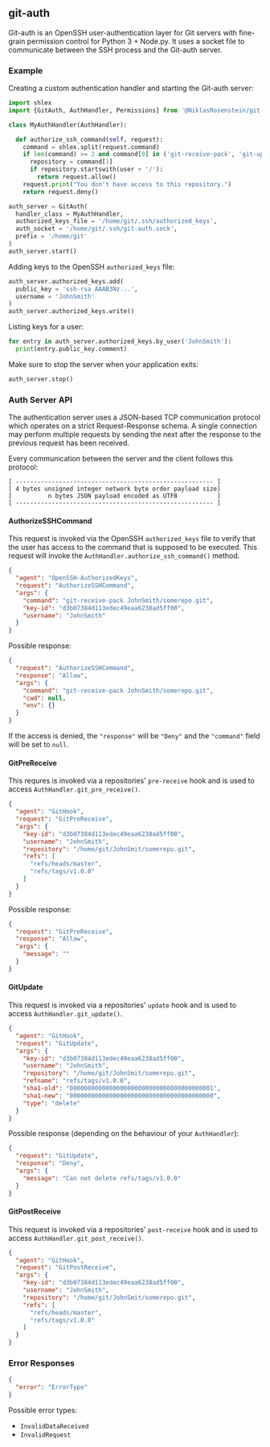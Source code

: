 ## git-auth

Git-auth is an OpenSSH user-authentication layer for Git servers with
fine-grain permission control for Python 3 + Node.py. It uses a socket
file to communicate between the SSH process and the Git-auth server.

### Example

Creating a custom authentication handler and starting the Git-auth server:

```python
import shlex
import {GitAuth, AuthHandler, Permissions} from '@NiklasRosenstein/git-auth'

class MyAuthHandler(AuthHandler):

  def authorize_ssh_command(self, request):
    command = shlex.split(request.command)
    if len(command) >= 2 and command[0] in ('git-receive-pack', 'git-upload-pack'):
      repository = command[1]
      if repository.startswith(user + '/'):
        return request.allow()
    request.print("You don't have access to this repository.")
    return request.deny()

auth_server = GitAuth(
  handler_class = MyAuthHandler,
  authorized_keys_file = '/home/git/.ssh/authorized_keys',
  auth_socket = '/home/git/.ssh/git-auth.sock',
  prefix = '/home/git'
)
auth_server.start()
```

Adding keys to the OpenSSH `authorized_keys` file:

```python
auth_server.authorized_keys.add(
  public_key = 'ssh-rsa AAAB3Nz...',
  username = 'JohnSmith'
)
auth_server.authorized_keys.write()
```

Listing keys for a user:

```python
for entry in auth_server.authorized_keys.by_user('JohnSmith'):
  print(entry.public_key.comment)
```

Make sure to stop the server when your application exits:

```python
auth_server.stop()
```

### Auth Server API

The authentication server uses a JSON-based TCP communication protocol which
operates on a strict Request-Response schema. A single connection may perform
multiple requests by sending the next after the response to the previous
request has been received.

Every communication between the server and the client follows this
protocol:

    [ ------------------------------------------------------- ]
    [ 4 bytes unsigned integer network byte order payload size]
    [          n bytes JSON payload encoded as UTF8           ]
    [ ------------------------------------------------------- ]

#### AuthorizeSSHCommand

This request is invoked via the OpenSSH `authorized_keys` file to verify
that the user has access to the command that is supposed to be executed.
This request will invoke the `AuthHandler.authorize_ssh_command()` method.

```json
{
  "agent": "OpenSSH-AuthorizedKeys",
  "request": "AuthorizeSSHCommand",
  "args": {
    "command": "git-receive-pack JohnSmith/somerepo.git",
    "key-id": "d3b07384d113edec49eaa6238ad5ff00",
    "username": "JohnSmith"
  }
}
```

Possible response:

```json
{
  "request": "AuthorizeSSHCommand",
  "response": "Allow",
  "args": {
    "command": "git-receive-pack JohnSmith/somerepo.git",
    "cwd": null,
    "env": {}
  }
}
```

If the access is denied, the `"response"` will be `"Deny"` and the
`"command"` field will be set to `null`.

#### GitPreReceive

This requres is invoked via a repositories' `pre-receive` hook and is used to
access `AuthHandler.git_pre_receive()`.

```json
{
  "agent": "GitHook",
  "request": "GitPreReceive",
  "args": {
    "key-id": "d3b07384d113edec49eaa6238ad5ff00",
    "username": "JohnSmith",
    "repository": "/home/git/JohnSmit/somerepo.git",
    "refs": [
      "refs/heads/master",
      "refs/tags/v1.0.0"
    ]
  }
}
```

Possible response:

```json
{
  "request": "GitPreReceive",
  "response": "Allow",
  "args": {
    "message": ""
  }
}
```

#### GitUpdate

This request is invoked via a repositories' `update` hook and is used to
access `AuthHandler.git_update()`.

```json
{
  "agent": "GitHook",
  "request": "GitUpdate",
  "args": {
    "key-id": "d3b07384d113edec49eaa6238ad5ff00",
    "username": "JohnSmith",
    "repository": "/home/git/JohnSmit/somerepo.git",
    "refname": "refs/tags/v1.0.0",
    "sha1-old": "0000000000000000000000000000000000000001",
    "sha1-new": "0000000000000000000000000000000000000000",
    "type": "delete"
  }
}
```

Possible response (depending on the behaviour of your `AuthHandler`):

```json
{
  "request": "GitUpdate",
  "response": "Deny",
  "args": {
    "message": "Can not delete refs/tags/v1.0.0"
  }
}
```

#### GitPostReceive

This request is invoked via a repositories' `post-receive` hook and is used
to access `AuthHandler.git_post_receive()`.

```json
{
  "agent": "GitHook",
  "request": "GitPostReceive",
  "args": {
    "key-id": "d3b07384d113edec49eaa6238ad5ff00",
    "username": "JohnSmith",
    "repository": "/home/git/JohnSmit/somerepo.git",
    "refs": [
      "refs/heads/master",
      "refs/tags/v1.0.0"
    ]
  }
}
```

### Error Responses

```json
{
  "error": "ErrorType"
}
```

Possible error types:

* `InvalidDataReceived`
* `InvalidRequest`
